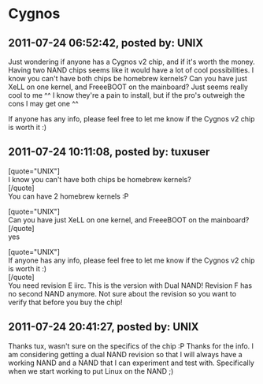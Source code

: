# Cygnos

## 2011-07-24 06:52:42, posted by: UNIX

Just wondering if anyone has a Cygnos v2 chip, and if it's worth the money. Having two NAND chips seems like it would have a lot of cool possibilities. I know you can't have both chips be homebrew kernels? Can you have just XeLL on one kernel, and FreeeBOOT on the mainboard? Just seems really cool to me ^^ I know they're a pain to install, but if the pro's outweigh the cons I may get one ^^  
   
 If anyone has any info, please feel free to let me know if the Cygnos v2 chip is worth it :)

## 2011-07-24 10:11:08, posted by: tuxuser

[quote="UNIX"]  
 I know you can't have both chips be homebrew kernels?   
 [/quote]  
 You can have 2 homebrew kernels :P  
   
 [quote="UNIX"]  
 Can you have just XeLL on one kernel, and FreeeBOOT on the mainboard?  
 [/quote]  
 yes  
   
 [quote="UNIX"]  
 If anyone has any info, please feel free to let me know if the Cygnos v2 chip is worth it :)  
 [/quote]  
 You need revision E iirc. This is the version with Dual NAND! Revision F has no second NAND anymore. Not sure about the revision so you want to verify that before you buy the chip!

## 2011-07-24 20:41:27, posted by: UNIX

Thanks tux, wasn't sure on the specifics of the chip :P Thanks for the info. I am considering getting a dual NAND revision so that I will always have a working NAND and a NAND that I can experiment and test with. Specifically when we start working to put Linux on the NAND ;)